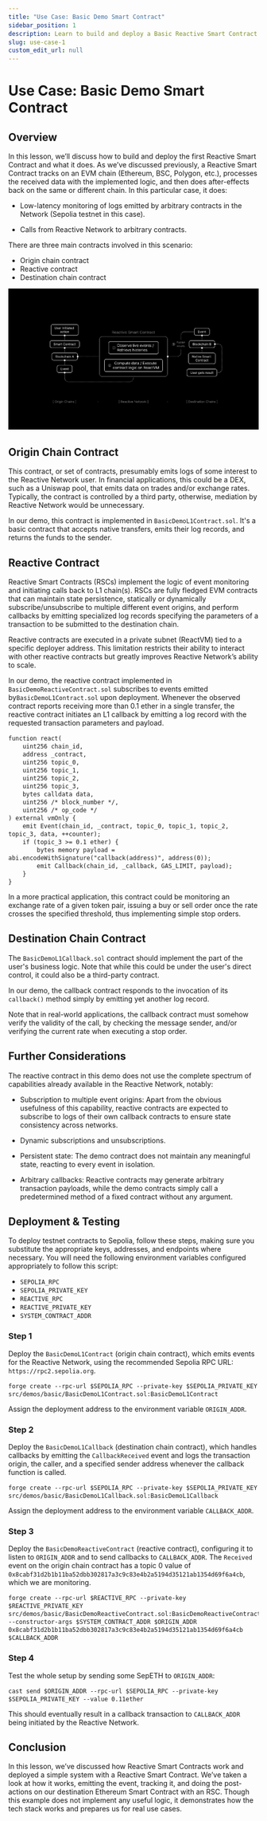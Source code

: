 ```yaml
---
title: "Use Case: Basic Demo Smart Contract"
sidebar_position: 1
description: Learn to build and deploy a Basic Reactive Smart Contract. Understand low-latency log monitoring and cross-chain calls using Ethereum testnets. Ideal for mastering Reactive Network fundamentals.
slug: use-case-1
custom_edit_url: null
---
```


# Use Case: Basic Demo Smart Contract

## Overview

In this lesson, we’ll discuss how to build and deploy the first Reactive Smart Contract and what it does. As we’ve discussed previously, a Reactive Smart Contract tracks on an EVM chain (Ethereum, BSC, Polygon, etc.), processes the received data with the implemented logic, and then does after-effects back on the same or different chain. In this particular case, it does:

* Low-latency monitoring of logs emitted by arbitrary contracts in the Network (Sepolia testnet in this
  case).

* Calls from Reactive Network to arbitrary contracts.

There are three main contracts involved in this scenario:

* Origin chain contract
* Reactive contract
* Destination chain contract

![Basic Demo Smart Contract](./img/use-case-1.png)

## Origin Chain Contract

This contract, or set of contracts, presumably emits logs of some interest to the Reactive Network user. In financial applications, this could be a DEX, such as a Uniswap pool, that emits data on trades and/or exchange rates. Typically, the contract is controlled by a third party, otherwise, mediation by Reactive Network would be unnecessary.

In our demo, this contract is implemented in `BasicDemoL1Contract.sol`. It's a basic contract that accepts
native transfers, emits their log records, and returns the funds to the sender.

## Reactive Contract

Reactive Smart Contracts (RSCs) implement the logic of event monitoring and initiating calls back to L1 chain(s). RSCs are fully fledged EVM contracts that can maintain state persistence, statically or dynamically subscribe/unsubscribe to multiple different event origins, and perform callbacks by emitting specialized log records specifying the parameters of a transaction to be submitted to the destination chain.

Reactive contracts are executed in a private subnet (ReactVM) tied to a specific deployer address. This limitation restricts their ability to interact with other reactive contracts but greatly improves Reactive Network’s ability to scale.

In our demo, the reactive contract implemented in `BasicDemoReactiveContract.sol` subscribes to events emitted by`BasicDemoL1Contract.sol` upon deployment. Whenever the observed contract reports receiving more than 0.1 ether in a single transfer, the reactive contract initiates an L1 callback by emitting a log record with the requested transaction parameters and payload.

```solidity
function react(
    uint256 chain_id,
    address _contract,
    uint256 topic_0,
    uint256 topic_1,
    uint256 topic_2,
    uint256 topic_3,
    bytes calldata data,
    uint256 /* block_number */,
    uint256 /* op_code */
) external vmOnly {
    emit Event(chain_id, _contract, topic_0, topic_1, topic_2, topic_3, data, ++counter);
    if (topic_3 >= 0.1 ether) {
        bytes memory payload = abi.encodeWithSignature("callback(address)", address(0));
        emit Callback(chain_id, _callback, GAS_LIMIT, payload);
    }
}
```

In a more practical application, this contract could be monitoring an exchange rate of a given token pair, issuing a buy or sell order once the rate crosses the specified threshold, thus implementing simple stop orders.

## Destination Chain Contract

The `BasicDemoL1Callback.sol` contract should implement the part of the user's business logic. Note that while this could be under the user's direct control, it could also be a third-party contract.

In our demo, the callback contract responds to the invocation of its `callback()` method simply by emitting yet another log record.

Note that in real-world applications, the callback contract must somehow verify the validity of the call, by checking the message sender, and/or verifying the current rate when executing a stop order.

## Further Considerations

The reactive contract in this demo does not use the complete spectrum of capabilities already available in the Reactive Network, notably:

* Subscription to multiple event origins: Apart from the obvious usefulness of this capability, reactive contracts are expected to subscribe to logs of their own callback contracts to ensure state consistency across networks.

* Dynamic subscriptions and unsubscriptions.

* Persistent state: The demo contract does not maintain any meaningful state, reacting to every event in isolation.

* Arbitrary callbacks: Reactive contracts may generate arbitrary transaction payloads, while the demo contracts simply call a predetermined method of a fixed contract without any argument.

## Deployment & Testing

To deploy testnet contracts to Sepolia, follow these steps, making sure you substitute the appropriate keys, addresses, and endpoints where necessary. You will need the following environment variables configured appropriately to follow this script:

* `SEPOLIA_RPC`
* `SEPOLIA_PRIVATE_KEY`
* `REACTIVE_RPC`
* `REACTIVE_PRIVATE_KEY`
* `SYSTEM_CONTRACT_ADDR`

### Step 1

Deploy the `BasicDemoL1Contract` (origin chain contract), which emits events for the Reactive Network, using the recommended Sepolia RPC URL: `https://rpc2.sepolia.org`.

```
forge create --rpc-url $SEPOLIA_RPC --private-key $SEPOLIA_PRIVATE_KEY src/demos/basic/BasicDemoL1Contract.sol:BasicDemoL1Contract
```

Assign the deployment address to the environment variable `ORIGIN_ADDR`.

### Step 2

Deploy the `BasicDemoL1Callback` (destination chain contract), which handles callbacks by emitting the `CallbackReceived` event and logs the transaction origin, the caller, and a specified sender address whenever the callback function is called.

```
forge create --rpc-url $SEPOLIA_RPC --private-key $SEPOLIA_PRIVATE_KEY src/demos/basic/BasicDemoL1Callback.sol:BasicDemoL1Callback
```

Assign the deployment address to the environment variable `CALLBACK_ADDR`.


### Step 3

Deploy the `BasicDemoReactiveContract` (reactive contract), configuring it to listen to `ORIGIN_ADDR` and to send callbacks to `CALLBACK_ADDR`. The `Received` event on the origin chain contract has a topic 0 value of `0x8cabf31d2b1b11ba52dbb302817a3c9c83e4b2a5194d35121ab1354d69f6a4cb`, which we are monitoring.

```
forge create --rpc-url $REACTIVE_RPC --private-key $REACTIVE_PRIVATE_KEY src/demos/basic/BasicDemoReactiveContract.sol:BasicDemoReactiveContract --constructor-args $SYSTEM_CONTRACT_ADDR $ORIGIN_ADDR 0x8cabf31d2b1b11ba52dbb302817a3c9c83e4b2a5194d35121ab1354d69f6a4cb $CALLBACK_ADDR
```

### Step 4

Test the whole setup by sending some SepETH to `ORIGIN_ADDR`:

```
cast send $ORIGIN_ADDR --rpc-url $SEPOLIA_RPC --private-key $SEPOLIA_PRIVATE_KEY --value 0.11ether
```

This should eventually result in a callback transaction to `CALLBACK_ADDR` being initiated by the Reactive Network.

## Conclusion

In this lesson, we’ve discussed how Reactive Smart Contracts work and deployed a simple system with a Reactive Smart Contract. We’ve taken a look at how it works, emitting the event, tracking it, and doing the post-actions on our destination Ethereum Smart Contract with an RSC. Though this example does not implement any useful logic, it demonstrates how the tech stack works and prepares us for real use cases.